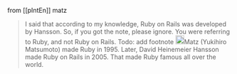 
from [[pIntEn]]
matz
> I said that according to my knowledge, Ruby on Rails was developed by Hansson. So, if you got the note, please ignore. You were referring to Ruby, and not Ruby on Rails.
Todo: add footnote
<img src='https://scrapbox.io/api/pages/nishio/nishio/icon' alt='nishio.icon' height="19.5"/>Matz (Yukihiro Matsumoto) made Ruby in 1995. Later, David Heinemeier Hansson made Ruby on Rails in 2005. That made Ruby famous all over the world.
